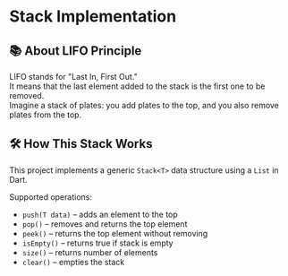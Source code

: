 # Stack<T> Implementation

## 📚 About LIFO Principle

LIFO stands for "Last In, First Out."  
It means that the last element added to the stack is the first one to be removed.  
Imagine a stack of plates: you add plates to the top, and you also remove plates from the top.

## 🛠️ How This Stack Works

This project implements a generic `Stack<T>` data structure using a `List` in Dart.

Supported operations:
- `push(T data)` – adds an element to the top
- `pop()` – removes and returns the top element
- `peek()` – returns the top element without removing
- `isEmpty()` – returns true if stack is empty
- `size()` – returns number of elements
- `clear()` – empties the stack

